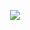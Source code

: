   <p align="center"><img src="https://raw.githubusercontent.com/gottburgm/Share/master/PGITF/Images/rad-deg.jpg" /></p>
  
